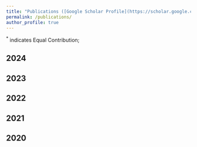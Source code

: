 ```yaml
---
title: "Publications ([Google Scholar Profile](https://scholar.google.com.hk/citations?user=mj5a8WgAAAAJ&hl))"
permalink: /publications/
author_profile: true
---
```


<sup>*</sup> indicates Equal Contribution;

## 2024
<!-- 
* <b>Efficient Backdoor Attacks for Deep Neural Networks in Real-world Scenarios</b>. <br>
<b>Ziqiang Li* </b>, Hong Sun*, Pengfei Xia, Heng Li, Beihao Xia, Yi Wu, Bin Li. <i>ICLR, 2024</i>. <br>
[[PDF]](https://openreview.net/pdf?id=vRyp2dhEQp) -->

## 2023
<!-- 
* <b>Domain Re-Modulation for Few-Shot Generative Domain Adaptation</b>. <br>
Yi Wu*, <b>Ziqiang Li*</b>, Chaoyue Wang, Heliang Zheng, Shanshan Zhao, Bin Li, and Dacheng Tao. <i>NeurIPS, 2023</i>. <br>
[[PDF]](https://openreview.net/pdf?id=jown9RvYn7) -->

## 2022
<!-- 
* <b>Exploring The Effect of High-frequency Components in GANs Training</b>. <br>
<b>Ziqiang Li</b>, Pengfei Xia, Xue Rui, and Bin Li. <i>ACM Transactions on Multimedia Computing, Communications and Applications, 2022</i>. <br>
[[PDF]](https://dl.acm.org/doi/abs/10.1145/3578585)

* <b>A Systematic Survey of Regularization and Normalization in GANs</b>. <br>
<b>Ziqiang Li</b>, Muhammad Usman, Rentuo Tao, Pengfei Xia, Chaoyue Wang, Huanhuan Chen, and Bin Li. <i>Acm Computing Survey, 2022</i>. <br>
[[PDF]](https://dl.acm.org/doi/10.1145/3569928)

* <b>A New Perspective on Stabilizing GANs Training: Direct Adversarial Training</b>. <br>
<b>Ziqiang Li</b>, Pengfei Xia, Rentuo Tao, Hongjing Niu, and Bin Li. <i>IEEE Transactions on Emerging Topics in Computational Intelligence, 2022</i>. <br>
[[PDF]](https://ieeexplore.ieee.org/document/9851855)

* <b>FakeCLR: Exploring Contrastive Learning for Solving Latent Discontinuity in Data-Efficient GANs</b>. <br>
<b>Ziqiang Li</b>, Chaoyue Wang, Heliang Zheng, Jing Zhang, and Bin Li. <i>ECCV, 2022</i>. <br>
[[PDF]](https://arxiv.org/pdf/2207.08630)

* <b>A Comprehensive Survey on Data-Efficient GANs in Image Generation</b>. Preprint.<br>
<b>Ziqiang Li</b>, Beihao Xia, Jing Zhang, Chaoyue Wang, and Bin Li. <i>arXiv preprint  arXiv:2204.08329, 2022</i>. <br>
[[PDF]](https://arxiv.org/pdf/2204.08329)

* <b>Data-Efficient Backdoor Attacks</b>.<br>
 Pengfei Xia, <b>Ziqiang Li</b>, Wei Zhang, and Bin Li. <i>IJCAI, 2022</i>. <br>
[[PDF]](https://arxiv.org/pdf/2204.12281)

* <b>Enhancing Backdoor Attacks with Multi-Level MMD Regularization</b>.<br>
 Pengfei Xia, Hongjing Niu, <b>Ziqiang Li</b>, and Bin Li. <i>IEEE Transactions on Dependable and Secure Computing, 2022</i>. <br>
[[PDF]](https://arxiv.org/abs/2111.05077) -->

## 2021
<!-- * <b>On the Receptive Field Misalignment in CAM-based Visual Explanations</b>.<br>
 Pengfei Xia, Hongjing Niu, <b>Ziqiang Li</b>, and Bin Li. <i>Pattern Recognition Letters, 2021</i>. <br>
[[PDF]](https://www.sciencedirect.com/science/article/pii/S0167865521003810)

* <b>Understanding the Error in Evaluating Adversarial Robustness</b>. Preprint. <br>
Pengfei Xia, <b>Ziqiang Li</b>, Hongjing Niu and Bin Li. <i>arXiv preprint arXiv:2101.02325, 2021</i>. <br>
[[PDF]](https://arxiv.org/abs/2101.02325)

* <b>Interpreting the Latent Space of GANs via Measuring Decoupling</b>. <br>
<b>Ziqiang Li</b>, Rentuo Tao, Jie Wang, Fu Li, Hongjing Niu, Mingdao Yue, Bin Li. <i>IEEE Transactions on Artificial Intelligence, 2021</i>. <br>
[[PDF]](https://ieeexplore.ieee.org/document/9399843) -->

## 2020
<!-- * <b>Interpreting the Latent Space of GANs via Correlation Analysis for Controllable Concept Manipulation</b>. <br>
<b>Ziqiang Li</b><sup>*</sup>, Rentuo Tao<sup>*</sup>, Hongjing Niu, Mingdao Yue, Bin Li. <i>25th International Conference on Pattern Recognition (ICPR), 2020</i>. <br>
[[PDF]](https://arxiv.org/pdf/2006.10132)
* <b>DA-RefineNet: Dual-inputs Attention RefineNet for Whole Slide Image Segmentation</b>. <br>
<b>Ziqiang Li</b>, Rentuo Tao, Qianrun Wu, Bin Li. <i>25th International Conference on Pattern Recognition (ICPR), 2020</i>. <br>
[[PDF]](https://arxiv.org/pdf/1907.06358)
 -->


